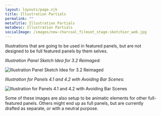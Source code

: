 ```yaml
---
layout: layouts/page.njk
title: Illustration Partials
permalink: ""
metaTitle: Illustration Partials
metaDesc: Illustration Partials
socialImage: /images/new-charcoal_filmset_stage-sketchier_web.jpg
---
```

Illustrations that are going to be used in featured panels, but are not designed to be full featured panels by them selves. 

*Illustration Panel Sketch Idea for 3.2 Reimaged:*

![Illustration Panel Sketch Idea for 3.2 Reimaged](/images/new-charcoal_filmset_stage-sketchier_web.jpg "Illustration Panel Sketch Idea for 3.2 Reimaged")



*Illustration for Panels 4.1 and 4.2 with Avoiding Bar Scenes:*

![Illustration for Panels 4.1 and 4.2 with Avoiding Bar Scenes](/images/chunkier-details.jpg "Illustration for Panels 4.1 and 4.2 with Avoiding Bar Scenes")

Some of these images are also setup to be animatic elements for other full-featured panels. Others might end up as full panels, but are currently drafted as separate, or with a neutral purpose.